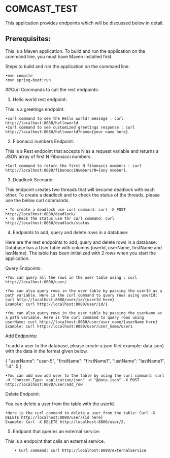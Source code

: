# COMCAST_TEST
This application provides endpoints which will be discussed below in detail.


## Prerequisites:
This is a Maven application. To build and run the application on the command line, you must have Maven installed first.

Steps to build and run the application on the command line:

	•mvn compile
	•mvn spring-boot:run

##Curl Commands to call the rest endpoints:

1) Hello world rest endpoint:

This is a greetings endpoint.

	•curl command to see the Hello world! message : curl http://localhost:8080/helloworld
	•Curl command to see customized greetings response : curl http://localhost:8080/helloworld?name={your name here}.


2) Fibonacci numbers Endpoint:

This is a Rest endpoint that accepts N as a request variable and returns a JSON array of first N Fibonacci numbers.

	•Curl command to return the first N fibonacci numbers : curl http://localhost:8080/fibonacciNumbers?N={any number}.

3) Deadlock Scenario:

This endpoint creates two threads that will become deadlock with each other. To create a deadlock and to check the status of the threads, please use the below curl commands.

	• To create a deadlock use curl command: curl -X POST http://localhost:8080/deadlock/
	• To check the status use thr curl command: curl http://localhost:8080/deadlock/status

4) Endpoints to add, query and delete rows in a database:

Here are the rest endpoints to add, query and delete rows in a database. Database has a User table with columns (userId, userName, firstName and lastName). The table has been initialized with 2 rows when you start the application.

Query Endpoints:
	
	•You can query all the rows in the user table using : curl http://localhost:8080/user/
	
	•You can also query rows in the user table by passing the userId as a path variable. Here is the curl command to query rows using userId: curl http://localhost:8080/user/id/{userId here}
	Example: curl http://localhost:8080/user/id/1
	
	•You can also query rows in the user table by passing the userName as a path variable. Here is the curl command to query rows using userName: curl http://localhost:8080/user/user_name/{userName here}
	Example: curl http://localhost:8080/user/user_name/user1

Add Endpoints:

To add a user to the database, please create a json file( example: data.json) with the data in the format given below. 
 
 {
        "userName": "user-5",
        "firstName": "firstName1",
        "lastName": "lastName1",
        "id": 5
 }

	•You can add now add user to the table by using the curl command: curl -H "Content-Type: application/json" -d "@data.json" -X POST http://localhost:8080/user/add_row

Delete Endpoint:

You can delete a user from the table with the userId.

	•Here is the curl command to delete a user from the table: Curl -X DELETE http://localhost:8080/user/{id here}
	Example: Curl -X DELETE http://localhost:8080/user/2.
	
5) Endpoint that queries an external service:

This is a endpoint that calls an external service.
		
		• Curl command: curl http://localhost:8080/externalService




